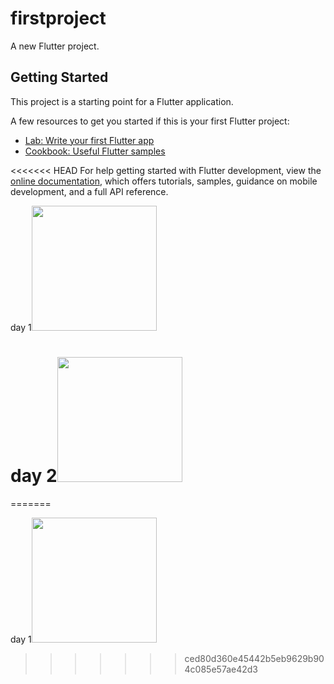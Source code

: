 # firstproject

A new Flutter project.

## Getting Started

This project is a starting point for a Flutter application.

A few resources to get you started if this is your first Flutter project:

- [Lab: Write your first Flutter app](https://docs.flutter.dev/get-started/codelab)
- [Cookbook: Useful Flutter samples](https://docs.flutter.dev/cookbook)

<<<<<<< HEAD
For help getting started with Flutter development, view the
[online documentation](https://docs.flutter.dev/), which offers tutorials,
samples, guidance on mobile development, and a full API reference.

<a>day 1<img src="https://github.com/Underemployed/myApp/blob/main/assets/wood_two.jpg" width=200></a>

<a>day 2<img src="https://github.com/Underemployed/myApp/blob/main/assets/day2_rows.jpg" width=200></a>
=======

=======

<a>day 1<img src="https://github.com/Underemployed/myApp/blob/main/wood_two.jpg" width=200></a>

>>>>>>> ced80d360e45442b5eb9629b904c085e57ae42d3
